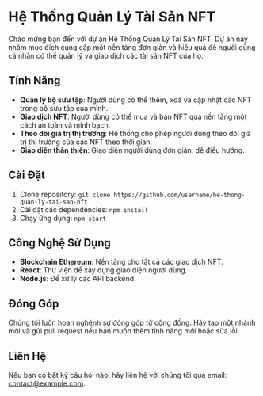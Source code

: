 # Hệ Thống Quản Lý Tài Sản NFT

Chào mừng bạn đến với dự án Hệ Thống Quản Lý Tài Sản NFT. Dự án này nhằm mục đích cung cấp một nền tảng đơn giản và hiệu quả để người dùng cá nhân có thể quản lý và giao dịch các tài sản NFT của họ.

## Tính Năng
- **Quản lý bộ sưu tập**: Người dùng có thể thêm, xoá và cập nhật các NFT trong bộ sưu tập của mình.
- **Giao dịch NFT**: Người dùng có thể mua và bán NFT qua nền tảng một cách an toàn và minh bạch.
- **Theo dõi giá trị thị trường**: Hệ thống cho phép người dùng theo dõi giá trị thị trường của các NFT theo thời gian.
- **Giao diện thân thiện**: Giao diện người dùng đơn giản, dễ điều hướng.

## Cài Đặt
1. Clone repository: `git clone https://github.com/username/he-thong-quan-ly-tai-san-nft`
2. Cài đặt các dependencies: `npm install`
3. Chạy ứng dụng: `npm start`

## Công Nghệ Sử Dụng
- **Blockchain Ethereum**: Nền tảng cho tất cả các giao dịch NFT.
- **React**: Thư viện để xây dựng giao diện người dùng.
- **Node.js**: Để xử lý các API backend.

## Đóng Góp
Chúng tôi luôn hoan nghênh sự đóng góp từ cộng đồng. Hãy tạo một nhánh mới và gửi pull request nếu bạn muốn thêm tính năng mới hoặc sửa lỗi.

## Liên Hệ
Nếu bạn có bất kỳ câu hỏi nào, hãy liên hệ với chúng tôi qua email: contact@example.com.
